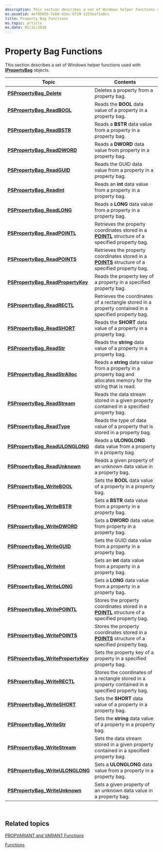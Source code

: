 ```yaml
---
description: This section describes a set of Windows helper functions used with IPropertyBag objects.
ms.assetid: 4ef85855-7eb6-43ec-bf29-1223eaf1a0cc
title: Property Bag Functions
ms.topic: article
ms.date: 05/31/2018
---
```


# Property Bag Functions

This section describes a set of Windows helper functions used with [**IPropertyBag**](/windows/win32/api/oaidl/nn-oaidl-ipropertybag) objects.



| Topic                                                                       | Contents                                                                                                                     |
|-----------------------------------------------------------------------------|------------------------------------------------------------------------------------------------------------------------------|
| [**PSPropertyBag\_Delete**](/windows/win32/api/propsys/nf-propsys-pspropertybag_delete)                     | Deletes a property from a property bag.<br/>                                                                           |
| [**PSPropertyBag\_ReadBOOL**](/windows/win32/api/propsys/nf-propsys-pspropertybag_readbool)                 | Reads the **BOOL** data value of a property in a property bag.<br/>                                                    |
| [**PSPropertyBag\_ReadBSTR**](/windows/win32/api/propsys/nf-propsys-pspropertybag_readbstr)                 | Reads a **BSTR** data value from a property in a property bag.<br/>                                                    |
| [**PSPropertyBag\_ReadDWORD**](/windows/win32/api/propsys/nf-propsys-pspropertybag_readdword)               | Reads a **DWORD** data value from property in a property bag.<br/>                                                     |
| [**PSPropertyBag\_ReadGUID**](/windows/win32/api/propsys/nf-propsys-pspropertybag_readguid)                 | Reads the GUID data value from a property in a property bag.<br/>                                                      |
| [**PSPropertyBag\_ReadInt**](/windows/win32/api/propsys/nf-propsys-pspropertybag_readint)                   | Reads an **int** data value from a property in a property bag.<br/>                                                    |
| [**PSPropertyBag\_ReadLONG**](/windows/win32/api/propsys/nf-propsys-pspropertybag_readlong)                 | Reads a **LONG** data value from a property in a property bag.<br/>                                                    |
| [**PSPropertyBag\_ReadPOINTL**](/windows/win32/api/propsys/nf-propsys-pspropertybag_readpointl)             | Retrieves the property coordinates stored in a [**POINTL**](/previous-versions//dd162807(v=vs.85)) structure of a specified property bag.<br/>    |
| [**PSPropertyBag\_ReadPOINTS**](/windows/win32/api/propsys/nf-propsys-pspropertybag_readpoints)             | Retrieves the property coordinates stored in a [**POINTS**](/previous-versions//dd162808(v=vs.85)) structure of a specified property bag.<br/>    |
| [**PSPropertyBag\_ReadPropertyKey**](/windows/win32/api/propsys/nf-propsys-pspropertybag_readpropertykey)   | Reads the property key of a property in a specified property bag.<br/>                                                 |
| [**PSPropertyBag\_ReadRECTL**](/windows/win32/api/propsys/nf-propsys-pspropertybag_readrectl)               | Retrieves the coordinates of a rectangle stored in a property contained in a specified property bag.<br/>              |
| [**PSPropertyBag\_ReadSHORT**](/windows/win32/api/propsys/nf-propsys-pspropertybag_readshort)               | Reads the **SHORT** data value of a property in a property bag.<br/>                                                   |
| [**PSPropertyBag\_ReadStr**](/windows/win32/api/propsys/nf-propsys-pspropertybag_readstr)                   | Reads the **string** data value of a property in a property bag.<br/>                                                  |
| [**PSPropertyBag\_ReadStrAlloc**](/windows/win32/api/propsys/nf-propsys-pspropertybag_readstralloc)         | Reads a **string** data value from a property in a property bag and allocates memory for the string that is read.<br/> |
| [**PSPropertyBag\_ReadStream**](/windows/win32/api/propsys/nf-propsys-pspropertybag_readstream)             | Reads the data stream stored in a given property contained in a specified property bag.<br/>                           |
| [**PSPropertyBag\_ReadType**](/windows/win32/api/propsys/nf-propsys-pspropertybag_readtype)                 | Reads the type of data value of a property that is stored in a property bag.<br/>                                      |
| [**PSPropertyBag\_ReadULONGLONG**](/windows/win32/api/propsys/nf-propsys-pspropertybag_readulonglong)       | Reads a **ULONGLONG** data value from a property in a property bag.<br/>                                               |
| [**PSPropertyBag\_ReadUnknown**](/windows/win32/api/propsys/nf-propsys-pspropertybag_readunknown)           | Reads a given property of an unknown data value in a property bag.<br/>                                                |
| [**PSPropertyBag\_WriteBOOL**](/windows/win32/api/propsys/nf-propsys-pspropertybag_writebool)               | Sets the **BOOL** data value of a property in a property bag.<br/>                                                     |
| [**PSPropertyBag\_WriteBSTR**](/windows/win32/api/propsys/nf-propsys-pspropertybag_writebstr)               | Sets a **BSTR** data value from a property in a property bag.<br/>                                                     |
| [**PSPropertyBag\_WriteDWORD**](/windows/win32/api/propsys/nf-propsys-pspropertybag_writedword)             | Sets a **DWORD** data value from property in a property bag.<br/>                                                      |
| [**PSPropertyBag\_WriteGUID**](/windows/win32/api/propsys/nf-propsys-pspropertybag_writeguid)               | Sets the GUID data value from a property in a property bag.<br/>                                                       |
| [**PSPropertyBag\_WriteInt**](/windows/win32/api/propsys/nf-propsys-pspropertybag_writeint)                 | Sets an **int** data value from a property in a property bag.<br/>                                                     |
| [**PSPropertyBag\_WriteLONG**](/windows/win32/api/propsys/nf-propsys-pspropertybag_writelong)               | Sets a **LONG** data value from a property in a property bag.<br/>                                                     |
| [**PSPropertyBag\_WritePOINTL**](/windows/win32/api/propsys/nf-propsys-pspropertybag_writepointl)           | Stores the property coordinates stored in a [**POINTL**](/previous-versions//dd162807(v=vs.85)) structure of a specified property bag.<br/>       |
| [**PSPropertyBag\_WritePOINTS**](/windows/win32/api/propsys/nf-propsys-pspropertybag_writepoints)           | Stores the property coordinates stored in a [**POINTS**](/previous-versions//dd162808(v=vs.85)) structure of a specified property bag.<br/>       |
| [**PSPropertyBag\_WritePropertyKey**](/windows/win32/api/propsys/nf-propsys-pspropertybag_writepropertykey) | Sets the property key of a property in a specified property bag.<br/>                                                  |
| [**PSPropertyBag\_WriteRECTL**](/windows/win32/api/propsys/nf-propsys-pspropertybag_writerectl)             | Stores the coordinates of a rectangle stored in a property contained in a specified property bag.<br/>                 |
| [**PSPropertyBag\_WriteSHORT**](/windows/win32/api/propsys/nf-propsys-pspropertybag_writeshort)             | Sets the **SHORT** data value of a property in a property bag.<br/>                                                    |
| [**PSPropertyBag\_WriteStr**](/windows/win32/api/propsys/nf-propsys-pspropertybag_writestr)                 | Sets the **string** data value of a property in a property bag.<br/>                                                   |
| [**PSPropertyBag\_WriteStream**](/windows/win32/api/propsys/nf-propsys-pspropertybag_writestream)           | Sets the data stream stored in a given property contained in a specified property bag.<br/>                            |
| [**PSPropertyBag\_WriteULONGLONG**](/windows/win32/api/propsys/nf-propsys-pspropertybag_writeulonglong)     | Sets a **ULONGLONG** data value from a property in a property bag.<br/>                                                |
| [**PSPropertyBag\_WriteUnknown**](/windows/win32/api/propsys/nf-propsys-pspropertybag_writeunknown)         | Sets a given property of an unknown data value in a property bag.<br/>                                                 |



 

## Related topics

<dl> <dt>

[PROPVARIANT and VARIANT Functions](./functions-propvarutil.md)
</dt> <dt>

[Functions](functions.md)
</dt> </dl>

 

 
